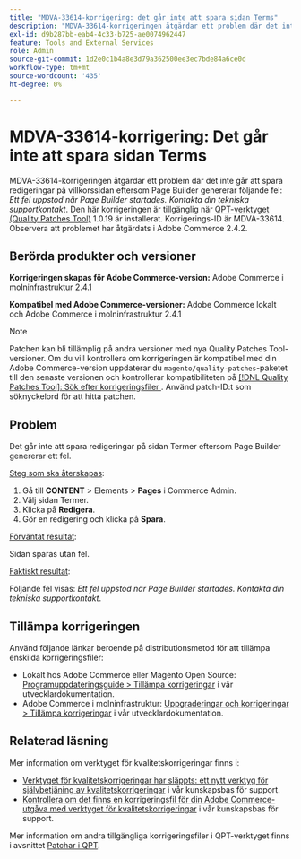 ```yaml
---
title: "MDVA-33614-korrigering: det går inte att spara sidan Terms"
description: "MDVA-33614-korrigeringen åtgärdar ett problem där det inte går att spara redigeringar på Terms-sidan eftersom Page Builder genererar följande fel: *Ett fel uppstod när Page Builder startades. Kontakta din tekniska supportkontakt*. Den här korrigeringen är tillgänglig när [QPT-verktyget (Quality Patches Tool)](/help/announcements/adobe-commerce-announcements/magento-quality-patches-released-new-tool-to-self-serve-quality-patches.md) 1.0.19 är installerat. Korrigerings-ID är MDVA-33614. Observera att problemet har åtgärdats i Adobe Commerce 2.4.2."
exl-id: d9b287bb-eab4-4c33-b725-ae0074962447
feature: Tools and External Services
role: Admin
source-git-commit: 1d2e0c1b4a8e3d79a362500ee3ec7bde84a6ce0d
workflow-type: tm+mt
source-wordcount: '435'
ht-degree: 0%

---
```


# MDVA-33614-korrigering: Det går inte att spara sidan Terms

MDVA-33614-korrigeringen åtgärdar ett problem där det inte går att spara redigeringar på villkorssidan eftersom Page Builder genererar följande fel: *Ett fel uppstod när Page Builder startades. Kontakta din tekniska supportkontakt*. Den här korrigeringen är tillgänglig när [QPT-verktyget (Quality Patches Tool)](/help/announcements/adobe-commerce-announcements/magento-quality-patches-released-new-tool-to-self-serve-quality-patches.md) 1.0.19 är installerat. Korrigerings-ID är MDVA-33614. Observera att problemet har åtgärdats i Adobe Commerce 2.4.2.

## Berörda produkter och versioner

**Korrigeringen skapas för Adobe Commerce-version:** Adobe Commerce i molninfrastruktur 2.4.1

**Kompatibel med Adobe Commerce-versioner:** Adobe Commerce lokalt och Adobe Commerce i molninfrastruktur 2.4.1

>[!NOTE]
>
>Patchen kan bli tillämplig på andra versioner med nya Quality Patches Tool-versioner. Om du vill kontrollera om korrigeringen är kompatibel med din Adobe Commerce-version uppdaterar du `magento/quality-patches`-paketet till den senaste versionen och kontrollerar kompatibiliteten på [[!DNL Quality Patches Tool]: Sök efter korrigeringsfiler ](https://devdocs.magento.com/quality-patches/tool.html#patch-grid). Använd patch-ID:t som söknyckelord för att hitta patchen.

## Problem

Det går inte att spara redigeringar på sidan Termer eftersom Page Builder genererar ett fel.

<u>Steg som ska återskapas</u>:

1. Gå till **CONTENT** > Elements > **Pages** i Commerce Admin.
1. Välj sidan Termer.
1. Klicka på **Redigera**.
1. Gör en redigering och klicka på **Spara**.

<u>Förväntat resultat</u>:

Sidan sparas utan fel.

<u>Faktiskt resultat</u>:

Följande fel visas: *Ett fel uppstod när Page Builder startades. Kontakta din tekniska supportkontakt*.

## Tillämpa korrigeringen

Använd följande länkar beroende på distributionsmetod för att tillämpa enskilda korrigeringsfiler:

* Lokalt hos Adobe Commerce eller Magento Open Source: [Programuppdateringsguide > Tillämpa korrigeringar](https://devdocs.magento.com/guides/v2.4/comp-mgr/patching/mqp.html) i vår utvecklardokumentation.
* Adobe Commerce i molninfrastruktur: [Uppgraderingar och korrigeringar > Tillämpa korrigeringar](https://devdocs.magento.com/cloud/project/project-patch.html) i vår utvecklardokumentation.

## Relaterad läsning

Mer information om verktyget för kvalitetskorrigeringar finns i:

* [Verktyget för kvalitetskorrigeringar har släppts: ett nytt verktyg för självbetjäning av kvalitetskorrigeringar](/help/announcements/adobe-commerce-announcements/magento-quality-patches-released-new-tool-to-self-serve-quality-patches.md) i vår kunskapsbas för support.
* [Kontrollera om det finns en korrigeringsfil för din Adobe Commerce-utgåva med verktyget för kvalitetskorrigeringar](/help/support-tools/patches-available-in-qpt-tool/check-patch-for-magento-issue-with-magento-quality-patches.md) i vår kunskapsbas för support.

Mer information om andra tillgängliga korrigeringsfiler i QPT-verktyget finns i avsnittet [Patchar i QPT](https://support.magento.com/hc/en-us/sections/360010506631-Patches-available-in-QPT-tool-).
